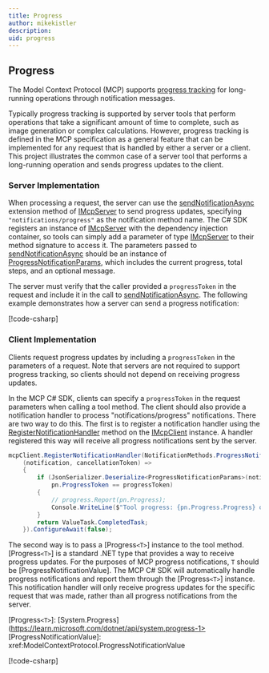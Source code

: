 ```yaml
---
title: Progress
author: mikekistler
description:
uid: progress
---
```


## Progress

The Model Context Protocol (MCP) supports [progress tracking] for long-running operations through notification messages.

[progress tracking]: https://modelcontextprotocol.io/specification/2025-06-18/basic/utilities/progress

Typically progress tracking is supported by server tools that perform operations that take a significant amount of time to complete, such as image generation or complex calculations.
However, progress tracking is defined in the MCP specification as a general feature that can be implemented for any request that is handled by either a server or a client.
This project illustrates the common case of a server tool that performs a long-running operation and sends progress updates to the client.

### Server Implementation

When processing a request, the server can use the [sendNotificationAsync] extension method of [IMcpServer] to send progress updates,
specifying `"notifications/progress"` as the notification method name.
The C# SDK registers an instance of [IMcpServer] with the dependency injection container,
so tools can simply add a parameter of type [IMcpServer] to their method signature to access it.
The parameters passed to [sendNotificationAsync] should be an instance of [ProgressNotificationParams], which includes the current progress, total steps, and an optional message.

[sendNotificationAsync]: xref:ModelContextProtocol.McpSession.SendNotificationAsync*
[IMcpServer]: xref:ModelContextProtocol.Server.McpServer
[ProgressNotificationParams]: xref:ModelContextProtocol.Protocol.ProgressNotificationParams

The server must verify that the caller provided a `progressToken` in the request and include it in the call to [sendNotificationAsync]. The following example demonstrates how a server can send a progress notification:

[!code-csharp[](samples/server/Tools/LongRunningTools.cs?name=snippet_SendProgress)]

### Client Implementation

Clients request progress updates by including a `progressToken` in the parameters of a request.
Note that servers are not required to support progress tracking, so clients should not depend on receiving progress updates.

In the MCP C# SDK, clients can specify a `progressToken` in the request parameters when calling a tool method.
The client should also provide a notification handler to process "notifications/progress" notifications.
There are two way to do this. The first is to register a notification handler using the [RegisterNotificationHandler] method on the [IMcpClient] instance. A handler registered this way will receive all progress notifications sent by the server.

[IMcpClient]: xref:ModelContextProtocol.Client.McpClient
[RegisterNotificationHandler]: xref:ModelContextProtocol.McpSession.RegisterNotificationHandler*

```csharp
mcpClient.RegisterNotificationHandler(NotificationMethods.ProgressNotification,
    (notification, cancellationToken) =>
    {
        if (JsonSerializer.Deserialize<ProgressNotificationParams>(notification.Params) is { } pn &&
            pn.ProgressToken == progressToken)
        {
            // progress.Report(pn.Progress);
            Console.WriteLine($"Tool progress: {pn.Progress.Progress} of {pn.Progress.Total} - {pn.Progress.Message}");
        }
        return ValueTask.CompletedTask;
    }).ConfigureAwait(false);
```

The second way is to pass a [Progress`<T>`] instance to the tool method. [Progress`<T>`] is a standard .NET type that provides a way to receive progress updates.
For the purposes of MCP progress notifications, `T` should be [ProgressNotificationValue].
The MCP C# SDK will automatically handle progress notifications and report them through the [Progress`<T>`] instance.
This notification handler will only receive progress updates for the specific request that was made,
rather than all progress notifications from the server.

[Progress`<T>`]: [System.Progress<T>](https://learn.microsoft.com/dotnet/api/system.progress-1>
[ProgressNotificationValue]: xref:ModelContextProtocol.ProgressNotificationValue

[!code-csharp[](samples/client/Program.cs?name=snippet_ProgressHandler)]
